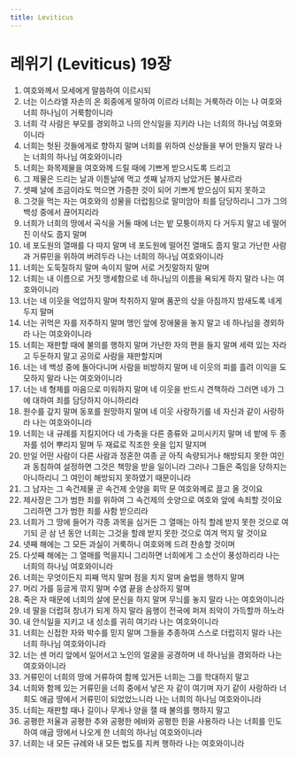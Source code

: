 ```yaml
---
title: Leviticus
---
```


# 레위기 (Leviticus) 19장
1. 여호와께서 모세에게 말씀하여 이르시되
1. 너는 이스라엘 자손의 온 회중에게 말하여 이르라 너희는 거룩하라 이는 나 여호와 너희 하나님이 거룩함이니라
1. 너희 각 사람은 부모를 경외하고 나의 안식일을 지키라 나는 너희의 하나님 여호와이니라
1. 너희는 헛된 것들에게로 향하지 말며 너희를 위하여 신상들을 부어 만들지 말라 나는 너희의 하나님 여호와이니라
1. 너희는 화목제물을 여호와께 드릴 때에 기쁘게 받으시도록 드리고
1. 그 제물은 드리는 날과 이튿날에 먹고 셋째 날까지 남았거든 불사르라
1. 셋째 날에 조금이라도 먹으면 가증한 것이 되어 기쁘게 받으심이 되지 못하고
1. 그것을 먹는 자는 여호와의 성물을 더럽힘으로 말미암아 죄를 담당하리니 그가 그의 백성 중에서 끊어지리라
1. 너희가 너희의 땅에서 곡식을 거둘 때에 너는 밭 모퉁이까지 다 거두지 말고 네 떨어진 이삭도 줍지 말며
1. 네 포도원의 열매를 다 따지 말며 네 포도원에 떨어진 열매도 줍지 말고 가난한 사람과 거류민을 위하여 버려두라 나는 너희의 하나님 여호와이니라
1. 너희는 도둑질하지 말며 속이지 말며 서로 거짓말하지 말며
1. 너희는 내 이름으로 거짓 맹세함으로 네 하나님의 이름을 욕되게 하지 말라 나는 여호와이니라
1. 너는 네 이웃을 억압하지 말며 착취하지 말며 품꾼의 삯을 아침까지 밤새도록 네게 두지 말며
1. 너는 귀먹은 자를 저주하지 말며 맹인 앞에 장애물을 놓지 말고 네 하나님을 경외하라 나는 여호와이니라
1. 너희는 재판할 때에 불의를 행하지 말며 가난한 자의 편을 들지 말며 세력 있는 자라고 두둔하지 말고 공의로 사람을 재판할지며
1. 너는 네 백성 중에 돌아다니며 사람을 비방하지 말며 네 이웃의 피를 흘려 이익을 도모하지 말라 나는 여호와이니라
1. 너는 네 형제를 마음으로 미워하지 말며 네 이웃을 반드시 견책하라 그러면 네가 그에 대하여 죄를 담당하지 아니하리라
1. 원수를 갚지 말며 동포를 원망하지 말며 네 이웃 사랑하기를 네 자신과 같이 사랑하라 나는 여호와이니라
1. 너희는 내 규례를 지킬지어다 네 가축을 다른 종류와 교미시키지 말며 네 밭에 두 종자를 섞어 뿌리지 말며 두 재료로 직조한 옷을 입지 말지며
1. 만일 어떤 사람이 다른 사람과 정혼한 여종 곧 아직 속량되거나 해방되지 못한 여인과 동침하여 설정하면 그것은 책망을 받을 일이니라 그러나 그들은 죽임을 당하지는 아니하리니 그 여인이 해방되지 못하였기 때문이니라
1. 그 남자는 그 속건제물 곧 속건제 숫양을 회막 문 여호와께로 끌고 올 것이요
1. 제사장은 그가 범한 죄를 위하여 그 속건제의 숫양으로 여호와 앞에 속죄할 것이요 그리하면 그가 범한 죄를 사함 받으리라
1. 너희가 그 땅에 들어가 각종 과목을 심거든 그 열매는 아직 할례 받지 못한 것으로 여기되 곧 삼 년 동안 너희는 그것을 할례 받지 못한 것으로 여겨 먹지 말 것이요
1. 넷째 해에는 그 모든 과실이 거룩하니 여호와께 드려 찬송할 것이며
1. 다섯째 해에는 그 열매를 먹을지니 그리하면 너희에게 그 소산이 풍성하리라 나는 너희의 하나님 여호와이니라
1. 너희는 무엇이든지 피째 먹지 말며 점을 치지 말며 술법을 행하지 말며
1. 머리 가를 둥글게 깎지 말며 수염 끝을 손상하지 말며
1. 죽은 자 때문에 너희의 살에 문신을 하지 말며 무늬를 놓지 말라 나는 여호와이니라
1. 네 딸을 더럽혀 창녀가 되게 하지 말라 음행이 전국에 퍼져 죄악이 가득할까 하노라
1. 내 안식일을 지키고 내 성소를 귀히 여기라 나는 여호와이니라
1. 너희는 신접한 자와 박수를 믿지 말며 그들을 추종하여 스스로 더럽히지 말라 나는 너희 하나님 여호와이니라
1. 너는 센 머리 앞에서 일어서고 노인의 얼굴을 공경하며 네 하나님을 경외하라 나는 여호와이니라
1. 거류민이 너희의 땅에 거류하여 함께 있거든 너희는 그를 학대하지 말고
1. 너희와 함께 있는 거류민을 너희 중에서 낳은 자 같이 여기며 자기 같이 사랑하라 너희도 애굽 땅에서 거류민이 되었었느니라 나는 너희의 하나님 여호와이니라
1. 너희는 재판할 때나 길이나 무게나 양을 잴 때 불의를 행하지 말고
1. 공평한 저울과 공평한 추와 공평한 에바와 공평한 힌을 사용하라 나는 너희를 인도하여 애굽 땅에서 나오게 한 너희의 하나님 여호와이니라
1. 너희는 내 모든 규례와 내 모든 법도를 지켜 행하라 나는 여호와이니라